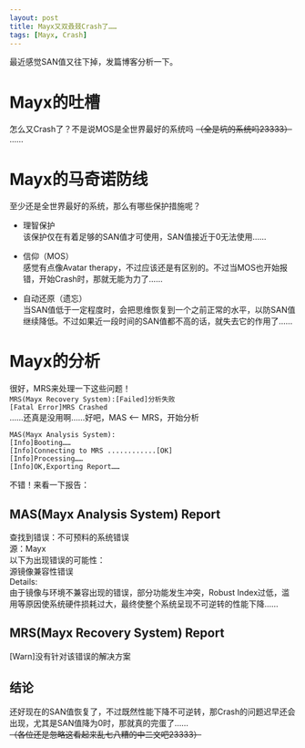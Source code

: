 ```yaml
---
layout: post
title: Mayx又双叒叕Crash了……
tags: [Mayx, Crash]
---
```


  最近感觉SAN值又往下掉，发篇博客分析一下。<!--more-->    
  
# Mayx的吐槽
  怎么又Crash了？不是说MOS是全世界最好的系统吗 ~~（全是坑的系统吗23333）~~ ……
  
# Mayx的马奇诺防线
  至少还是全世界最好的系统，那么有哪些保护措施呢？
  
  - 理智保护   
  该保护仅在有着足够的SAN值才可使用，SAN值接近于0无法使用……
  
  - 信仰（MOS）   
  感觉有点像Avatar therapy，不过应该还是有区别的。不过当MOS也开始报错，开始Crash时，那就无能为力了……
  
  - 自动还原（遗忘）   
  当SAN值低于一定程度时，会把思维恢复到一个之前正常的水平，以防SAN值继续降低。不过如果近一段时间的SAN值都不高的话，就失去它的作用了……
  
# Mayx的分析
  很好，MRS来处理一下这些问题！   
  `MRS(Mayx Recovery System):[Failed]分析失败`   
  `[Fatal Error]MRS Crashed`   
  ……还真是没用啊……好吧，MAS <-- MRS，开始分析
  ```
  MAS(Mayx Analysis System):
  [Info]Booting……
  [Info]Connecting to MRS ............[OK]
  [Info]Processing……
  [Info]OK,Exporting Report……
  ```
  不错！来看一下报告：
  
## MAS(Mayx Analysis System) Report
  查找到错误：不可预料的系统错误   
  源：Mayx   
  以下为出现错误的可能性：   
  源镜像兼容性错误   
  Details:   
  由于镜像与环境不兼容出现的错误，部分功能发生冲突，Robust Index过低，滥用等原因使系统硬件损耗过大，最终使整个系统呈现不可逆转的性能下降……   
  
## MRS(Mayx Recovery System) Report
  [Warn]没有针对该错误的解决方案
  
## 结论
  还好现在的SAN值恢复了，不过既然性能下降不可逆转，那Crash的问题迟早还会出现，尤其是SAN值降为0时，那就真的完蛋了……   
  ~~（各位还是忽略这看起来乱七八糟的中二文吧23333）~~
